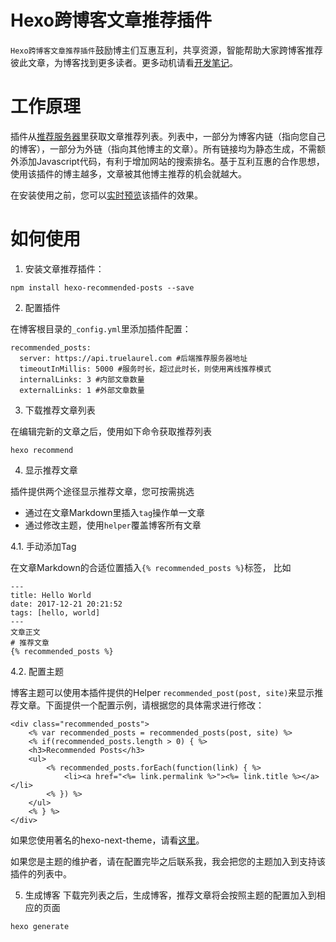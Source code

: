 

# Hexo跨博客文章推荐插件
`Hexo跨博客文章推荐插件`鼓励博主们互惠互利，共享资源，智能帮助大家跨博客推荐彼此文章，为博客找到更多读者。更多动机请看[开发笔记](https://hui-wang.info/2017/12/22/%E5%AE%89%E5%8F%AF%E6%8E%A8%E8%8D%90%E7%B3%BB%E7%BB%9F%E5%BC%80%E5%8F%91%E7%AC%94%E8%AE%B0%EF%BC%881%EF%BC%89/)。

# 工作原理
插件从[推荐服务器](https://github.com/huiwang/encore)里获取文章推荐列表。列表中，一部分为博客内链（指向您自己的博客），一部分为外链（指向其他博主的文章）。所有链接均为静态生成，不需额外添加Javascript代码，有利于增加网站的搜索排名。基于互利互惠的合作思想，使用该插件的博主越多，文章被其他博主推荐的机会就越大。

在安装使用之前，您可以[实时预览](https://hui-wang.info)该插件的效果。

# 如何使用
1. 安装文章推荐插件：

```
npm install hexo-recommended-posts --save
```
2. 配置插件

在博客根目录的`_config.yml`里添加插件配置：
```
recommended_posts:
  server: https://api.truelaurel.com #后端推荐服务器地址
  timeoutInMillis: 5000 #服务时长，超过此时长，则使用离线推荐模式
  internalLinks: 3 #内部文章数量
  externalLinks: 1 #外部文章数量
```

3. 下载推荐文章列表

在编辑完新的文章之后，使用如下命令获取推荐列表
```
hexo recommend
```
4. 显示推荐文章

插件提供两个途径显示推荐文章，您可按需挑选
- 通过在文章Markdown里插入`tag`操作单一文章
- 通过修改主题，使用`helper`覆盖博客所有文章

4.1. 手动添加Tag

在文章Markdown的合适位置插入`{% recommended_posts %}`标签， 比如
```
---
title: Hello World
date: 2017-12-21 20:21:52
tags: [hello, world]
---
文章正文
# 推荐文章
{% recommended_posts %}
```

4.2. 配置主题

博客主题可以使用本插件提供的Helper `recommended_post(post, site)`来显示推荐文章。下面提供一个配置示例，请根据您的具体需求进行修改：

```
<div class="recommended_posts">
    <% var recommended_posts = recommended_posts(post, site) %>
    <% if(recommended_posts.length > 0) { %>
    <h3>Recommended Posts</h3>
    <ul>
        <% recommended_posts.forEach(function(link) { %>
            <li><a href="<%= link.permalink %>"><%= link.title %></a></li>
        <% }) %>
    </ul>
    <% } %> 
</div>
```
如果您使用著名的hexo-next-theme，请看[这里](https://github.com/huiwang/hexo-theme-next/commit/08d07dd1d4af174d4532dda00b7dbf9cae701f36)。

如果您是主题的维护者，请在配置完毕之后联系我，我会把您的主题加入到支持该插件的列表中。

5. 生成博客
下载完列表之后，生成博客，推荐文章将会按照主题的配置加入到相应的页面
```
hexo generate
```
